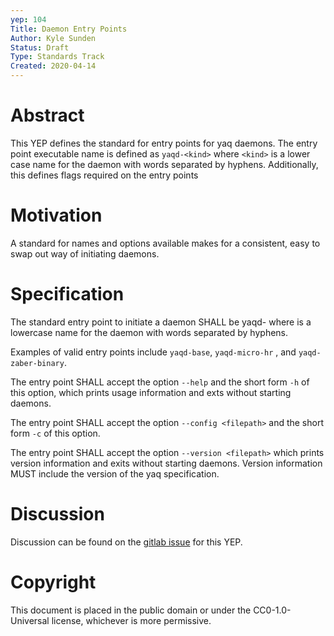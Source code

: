 ```yaml
---
yep: 104
Title: Daemon Entry Points
Author: Kyle Sunden
Status: Draft
Type: Standards Track
Created: 2020-04-14
---
```


# Abstract

This YEP defines the standard for entry points for yaq daemons.
The entry point executable name is defined as `yaqd-<kind>` where `<kind>` is a lower case name for the daemon with words separated by hyphens.
Additionally, this defines flags required on the entry points

# Motivation

A standard for names and options available makes for a consistent, easy to swap out way of initiating daemons.

# Specification

The standard entry point to initiate a daemon SHALL be yaqd- <kind> where <kind> is a lowercase name for the daemon with words separated by hyphens.

Examples of valid entry points include `yaqd-base`, `yaqd-micro-hr` , and `yaqd-zaber-binary`.

The entry point SHALL accept the option `--help` and the short form `-h` of this option, which prints usage information and exts without starting daemons.

The entry point SHALL accept the option `--config <filepath>` and the short form `-c` of this option.

The entry point SHALL accept the option `--version <filepath>` which prints version information and exits without starting daemons.
Version information MUST include the version of the yaq specification.

# Discussion

Discussion can be found on the [gitlab issue](https://gitlab.com/yaq/yeps/-/issues/5) for this YEP.

# Copyright

This document is placed in the public domain or under the
CC0-1.0-Universal license, whichever is more permissive.
